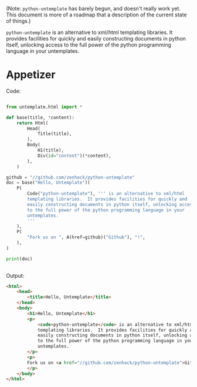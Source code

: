 (Note: `python-untemplate` has barely begun, and doesn't really work yet. This 
document is more of a roadmap that a description of the current state of 
things.)

`python-untemplate` is an alternative to xml/html templating libraries.  It 
provides facilities for quickly and easily constructing documents in python 
itself, unlocking access to the full power of the python programming language 
in your untemplates.

# Appetizer

Code:

```python

from untemplate.html import *

def base(title, *content):
    return Html(
        Head(
            Title(title),
        ),
        Body(
            H1(title),
            Div(id="content")(*content),
        ),
    )

github = "//github.com/zenhack/python-untemplate"
doc = base("Hello, Untemplate")(
    P(
        Code("python-untemplate"), ''' is an alternative to xml/html 
        templating libraries.  It provides facilities for quickly and
        easily constructing documents in python itself, unlocking access 
        to the full power of the python programming language in your
        untemplates.
        '''
    ),
    P(
        "Fork us on ", A(href=github)("Github"), "!",
    ),
)

print(doc)
     

```

Output:

```html
<html>
    <head>
        <title>Hello, Untemplate</title>
    </head>
    <body>
        <h1>Hello, Untemplate</h1>
        <p>
            <code>python-untemplate</code> is an alternative to xml/html 
            templating libraries.  It provides facilities for quickly and
            easily constructing documents in python itself, unlocking access 
            to the full power of the python programming language in your
            untemplates.
        </p>
        <p>
        Fork us on <a href="//github.com/zenhack/python-untemplate">Github</a>!
        </p>
    </body>
</html>
        
```
